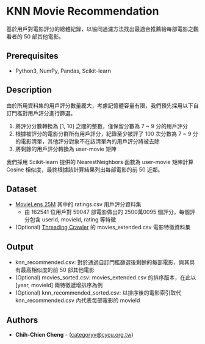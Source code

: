 # KNN Movie Recommendation
基於用戶對電影評分的總體紀錄，以協同過濾方法找出最適合推薦給每部電影之觀看者的 50 部其他電影。

## Prerequisites
- Python3, NumPy, Pandas, Scikit-learn

## Description
由於所用資料集的用戶評分數量龐大，考慮記憶體容量有限，我們預先採用以下自訂門檻對用戶評分進行篩選。
1. 將評分分數轉換為 \[1, 10] 之間的整數，僅保留分數為 7 ~ 9 分的用戶評分
2. 根據被評分的電影分群所有用戶評分，紀錄至少被評了 100 次分數為 7 ~ 9 分的電影清單，其他評分對象不在該清單內的用戶評分將被去除
3. 將剩餘的用戶評分轉換為 user-movie 矩陣

我們採用 Scikit-learn 提供的 NearestNeighbors 函數為 user-movie 矩陣計算 Cosine 相似度，最終根據該計算結果列出每部電影的前 50 近鄰。

## Dataset
- [MovieLens 25M](https://grouplens.org/datasets/movielens/25m) 其中的 ratings.csv 用戶評分資料集
  - 由 162541 位用戶對 59047 部電影做出的 2500萬0095 個評分，每個評分包含 userId, movieId, rating 等特徵
- (Optional) [Threading Crawler](https://github.com/Magic8763/threading_crawler/tree/main) 的 movies_extended.csv 電影特徵資料集

## Output
- knn_recommended.csv: 對於通過自訂門檻篩選後剩餘的每部電影，與其具有最高相似度的前 50 部其他電影
- \(Optional) movies_sorted.csv: movies_extended.csv 的排序版本，在此以 \[year, movieId] 兩特徵遞增排序為例
- \(Optional) knn_recommended_sorted.csv: 以排序後的電影索引取代 knn_recommended.csv 內代表每部電影的 movieId 

## Authors
* **Chih-Chien Cheng** - (categoryv@cycu.org.tw)
